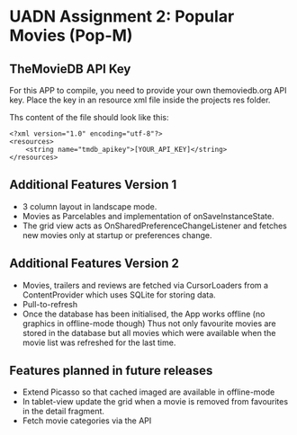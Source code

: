 UADN Assignment 2: Popular Movies (Pop-M)
=========================================

TheMovieDB API Key
------------------

For this APP to compile, you need to provide your own themoviedb.org API key.
Place the key in an resource xml file inside the projects res folder.

Ths content of the file should look like this:

```
<?xml version="1.0" encoding="utf-8"?>
<resources>
    <string name="tmdb_apikey">[YOUR_API_KEY]</string>
</resources>
```

Additional Features Version 1
-----------------------------

- 3 column layout in landscape mode.
- Movies as Parcelables and implementation of onSaveInstanceState.
- The grid view acts as OnSharedPreferenceChangeListener and fetches new movies only at startup or
  preferences change.
  
Additional Features Version 2
-----------------------------

- Movies, trailers and reviews are fetched via CursorLoaders from a ContentProvider which uses
  SQLite for storing data.
- Pull-to-refresh
- Once the database has been initialised, the App works offline (no graphics in offline-mode though)
  Thus not only favourite movies are stored in the database but all movies which were available when
  the movie list was refreshed for the last time.

Features planned in future releases
-----------------------------------

- Extend Picasso so that cached imaged are available in offline-mode
- In tablet-view update the grid when a movie is removed from favourites in the detail fragment.
- Fetch movie categories via the API
